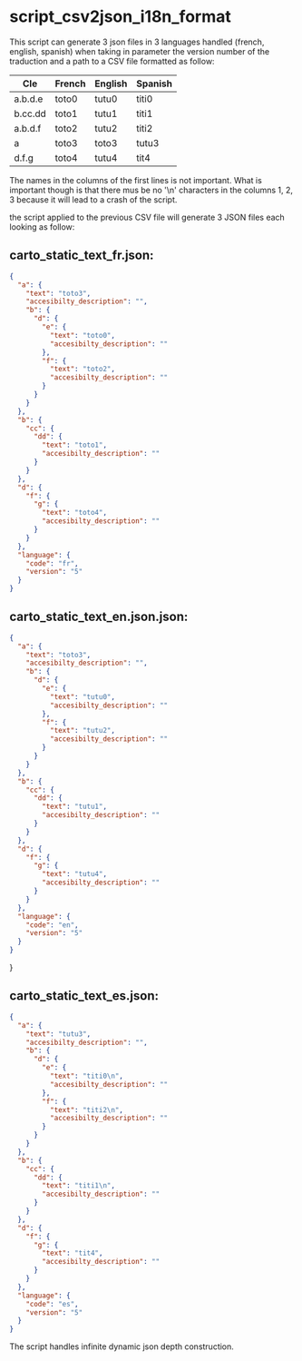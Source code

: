 # script_csv2json_i18n_format
This script can generate 3 json files in 3 languages handled (french, english, 
spanish) when taking in parameter the version number of the traduction and a path to 
a CSV file formatted as follow:

|Cle    |French|English|Spanish|
|-------|--------|-------|---------|
|a.b.d.e|toto0   |tutu0  |titi0    |
|b.cc.dd|toto1   |tutu1  |titi1    |
|a.b.d.f|toto2   |tutu2  |titi2    |
|a      |toto3   |toto3  |tutu3    |
|d.f.g  |toto4   |tutu4  |tit4     |


The names in the columns of the first lines is not important. What is important 
though is that there mus be no '\n' characters in the columns 1, 2, 3 because it 
will lead to a crash of the script.

the script applied to the previous CSV file will generate 3 JSON files each looking 
as follow:

carto_static_text_fr.json:
-------------------------
```json
{
  "a": {
    "text": "toto3",
    "accesibilty_description": "",
    "b": {
      "d": {
        "e": {
          "text": "toto0",
          "accesibilty_description": ""
        },
        "f": {
          "text": "toto2",
          "accesibilty_description": ""
        }
      }
    }
  },
  "b": {
    "cc": {
      "dd": {
        "text": "toto1",
        "accesibilty_description": ""
      }
    }
  },
  "d": {
    "f": {
      "g": {
        "text": "toto4",
        "accesibilty_description": ""
      }
    }
  },
  "language": {
    "code": "fr",
    "version": "5"
  }
}
```

carto_static_text_en.json.json:
------------------------------

```json
{
  "a": {
    "text": "toto3",
    "accesibilty_description": "",
    "b": {
      "d": {
        "e": {
          "text": "tutu0",
          "accesibilty_description": ""
        },
        "f": {
          "text": "tutu2",
          "accesibilty_description": ""
        }
      }
    }
  },
  "b": {
    "cc": {
      "dd": {
        "text": "tutu1",
        "accesibilty_description": ""
      }
    }
  },
  "d": {
    "f": {
      "g": {
        "text": "tutu4",
        "accesibilty_description": ""
      }
    }
  },
  "language": {
    "code": "en",
    "version": "5"
  }
}
```
}

carto_static_text_es.json:
-------------------------

```json
{
  "a": {
    "text": "tutu3",
    "accesibilty_description": "",
    "b": {
      "d": {
        "e": {
          "text": "titi0\n",
          "accesibilty_description": ""
        },
        "f": {
          "text": "titi2\n",
          "accesibilty_description": ""
        }
      }
    }
  },
  "b": {
    "cc": {
      "dd": {
        "text": "titi1\n",
        "accesibilty_description": ""
      }
    }
  },
  "d": {
    "f": {
      "g": {
        "text": "tit4",
        "accesibilty_description": ""
      }
    }
  },
  "language": {
    "code": "es",
    "version": "5"
  }
}
```

The script handles infinite dynamic json  depth construction. 
